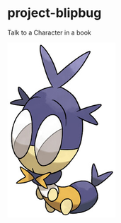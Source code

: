 # project-blipbug

Talk to a Character in a book

![Blip Bug](https://raw.githubusercontent.com/alexdennis/project-blipbug/main/images/blipbug.jpg)
